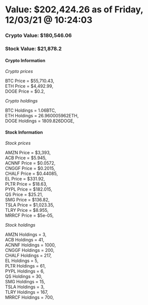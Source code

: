 # Value: $202,424.26 as of Friday, 12/03/21 @ 10:24:03 

### Crypto Value: $180,546.06

### Stock Value: $21,878.2

#### Crypto Information 
*Crypto prices* 

BTC Price = $55,710.43,  
ETH Price = $4,492.99,  
DOGE Price = $0.2,  


*Crypto holdings* 

BTC Holdings = 1.06BTC,  
ETH Holdings = 26.960005962ETH,  
DOGE Holdings = 1809.826DOGE,  


#### Stock Information 

*Stock prices* 

AMZN Price = $3,393,  
ACB Price = $5.945,  
ACNNF Price = $0.0572,  
CNGGF Price = $0.2015,  
CHALF Price = $0.44085,  
EL Price = $331.92,  
PLTR Price = $18.63,  
PYPL Price = $182.015,  
QS Price = $25.21,  
SMG Price = $136.82,  
TSLA Price = $1,023.35,  
TLRY Price = $8.955,  
MRRCF Price = $5e-05,  


*Stock holdings* 

AMZN Holdings = 3,  
ACB Holdings = 41,  
ACNNF Holdings = 1000,  
CNGGF Holdings = 200,  
CHALF Holdings = 217,  
EL Holdings = 5,  
PLTR Holdings = 61,  
PYPL Holdings = 6,  
QS Holdings = 30,  
SMG Holdings = 15,  
TSLA Holdings = 3,  
TLRY Holdings = 167,  
MRRCF Holdings = 700,  


